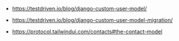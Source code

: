 - https://testdriven.io/blog/django-custom-user-model/
- https://testdriven.io/blog/django-custom-user-model-migration/

- https://protocol.tailwindui.com/contacts#the-contact-model
